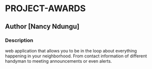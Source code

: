 # PROJECT-AWARDS
## Author [Nancy Ndungu]

### Description
 web application that allows you to be in the loop about everything happening in your neighborhood. From contact information of different handyman to meeting announcements or even alerts.

